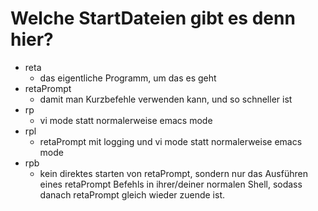 # Welche StartDateien gibt es denn hier?
* reta
    - das eigentliche Programm, um das es geht
* retaPrompt
    - damit man Kurzbefehle verwenden kann, und so schneller ist
* rp
    - vi mode statt normalerweise emacs mode
* rpl
    - retaPrompt mit logging und vi mode statt normalerweise emacs mode
* rpb
    - kein direktes starten von retaPrompt, sondern nur das Ausführen eines retaPrompt Befehls in ihrer/deiner normalen Shell, sodass danach retaPrompt gleich wieder zuende ist.

